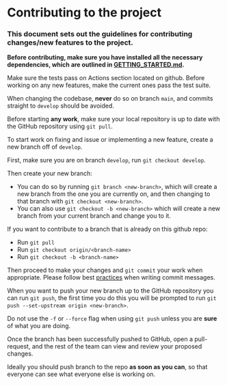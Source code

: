 # Contributing to the project

### This document sets out the guidelines for contributing changes/new features to the project.

**Before contributing, make sure you have installed all the necessary dependencies, which are outlined in [GETTING_STARTED.md](GETTING_STARTED.md).**

Make sure the tests pass on Actions section located on github. Before working on any new features, make the current ones pass the test suite.

When changing the codebase, **never** do so on branch `main`, and commits straight to `develop` should be avoided.

Before starting **any work**, make sure your local repository is up to date with the GitHub repository using `git pull`.

To start work on fixing and issue or implementing a new feature, create a new branch off of `develop`.

First, make sure you are on branch `develop`, run `git checkout develop`.

Then create your new branch:
- You can do so by running `git branch <new-branch>`, which will create a new branch from the one you are currently on, and then changing to that branch with `git checkout <new-branch>`.
- You can also use `git checkout -b <new-branch>` which will create a new branch from your current branch and change you to it.

If you want to contribute to a branch that is already on this github repo:
- Run `git pull`
- Run `git checkout origin/<branch-name>`
- Run `git checkout -b <branch-name>`

Then proceed to make your changes and `git commit` your work when appropriate.
Please follow best [practices](http://chris.beams.io/posts/git-commit/) when writing commit messages.

When you want to push your new branch up to the GitHub repository you can run `git push`, the first time you do this you will be prompted to run `git push --set-upstream origin <new-branch>`.

Do not use the `-f` or `--force` flag when using `git push` unless you are **sure** of what you are doing.

Once the branch has been successfully pushed to GitHub, open a pull-request, and the rest of the team can view and review your proposed changes.

Ideally you should push branch to the repo **as soon as you can**, so that everyone can see what everyone else is working on.

